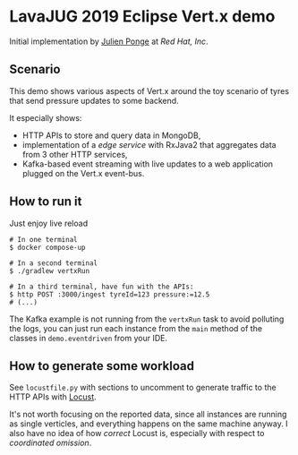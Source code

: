 # LavaJUG 2019 Eclipse Vert.x demo

Initial implementation by [Julien Ponge](https://julien.ponge.org/) at _Red Hat, Inc_.

## Scenario

This demo shows various aspects of Vert.x around the toy scenario of tyres that send pressure updates to some backend.

It especially shows:

* HTTP APIs to store and query data in MongoDB,
* implementation of a _edge service_ with RxJava2 that aggregates data from 3 other HTTP services,
* Kafka-based event streaming with live updates to a web application plugged on the Vert.x event-bus.

## How to run it

Just enjoy live reload

    # In one terminal
    $ docker compose-up

    # In a second terminal
    $ ./gradlew vertxRun

    # In a third terminal, have fun with the APIs:
    $ http POST :3000/ingest tyreId=123 pressure:=12.5
    # (...)

The Kafka example is not running from the `vertxRun` task to avoid polluting the logs, you can just run each instance from the `main` method of the classes in `demo.eventdriven` from your IDE.

## How to generate some workload

See `locustfile.py` with sections to uncomment to generate traffic to the HTTP APIs with [Locust](https://locust.io/).

It's not worth focusing on the reported data, since all instances are running as single verticles, and everything happens on the same machine anyway.
I also have no idea of how _correct_ Locust is, especially with respect to _coordinated omission_.
